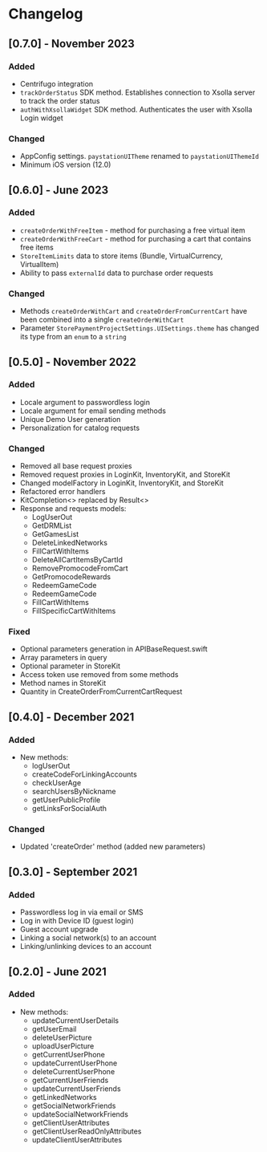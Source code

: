 # Changelog

## [0.7.0] - November 2023

### Added
  - Centrifugo integration
  - `trackOrderStatus` SDK method. Establishes connection to Xsolla server to track the order status
  - `authWithXsollaWidget` SDK method. Authenticates the user with Xsolla Login widget

### Changed
  - AppConfig settings. `paystationUITheme` renamed to `paystationUIThemeId`
  - Minimum iOS version (12.0)

## [0.6.0] - June 2023

### Added
  - `createOrderWithFreeItem` - method for purchasing a free virtual item
  - `createOrderWithFreeCart` - method for purchasing a cart that contains free items
  - `StoreItemLimits` data to store items (Bundle, VirtualCurrency, VirtualItem)
  - Ability to pass `externalId` data to purchase order requests

### Changed
  - Methods `createOrderWithCart` and `createOrderFromCurrentCart` have been combined into a single `createOrderWithCart`
  - Parameter `StorePaymentProjectSettings.UISettings.theme` has changed its type from an `enum` to a `string`

## [0.5.0] - November 2022

### Added
- Locale argument to passwordless login
- Locale argument for email sending methods
- Unique Demo User generation
- Personalization for catalog requests

### Changed
- Removed all base request proxies
- Removed request proxies in LoginKit, InventoryKit, and StoreKit
- Changed modelFactory in LoginKit, InventoryKit, and StoreKit
- Refactored error handlers
- KitCompletion<> replaced by Result<>
- Response and requests models:
  * LogUserOut
  * GetDRMList
  * GetGamesList
  * DeleteLinkedNetworks
  * FillCartWithItems
  * DeleteAllCartItemsByCartId
  * RemovePromocodeFromCart
  * GetPromocodeRewards
  * RedeemGameCode
  * RedeemGameCode
  * FillCartWithItems
  * FillSpecificCartWithItems

### Fixed
- Optional parameters generation in APIBaseRequest.swift
- Array parameters in query
- Optional parameter in StoreKit
- Access token use removed from some methods
- Method names in StoreKit
- Quantity in CreateOrderFromCurrentCartRequest

## [0.4.0] - December 2021

### Added
- New methods:
  * logUserOut
  * createCodeForLinkingAccounts
  * checkUserAge
  * searchUsersByNickname
  * getUserPublicProfile
  * getLinksForSocialAuth

### Changed
- Updated 'createOrder' method (added new parameters)

## [0.3.0] - September 2021

### Added
- Passwordless log in via email or SMS
- Log in with Device ID (guest login)
- Guest account upgrade
- Linking a social network(s) to an account
- Linking/unlinking devices to an account

## [0.2.0] - June 2021

### Added
- New methods:
  * updateCurrentUserDetails
  * getUserEmail
  * deleteUserPicture
  * uploadUserPicture
  * getCurrentUserPhone
  * updateCurrentUserPhone
  * deleteCurrentUserPhone
  * getCurrentUserFriends
  * updateCurrentUserFriends
  * getLinkedNetworks
  * getSocialNetworkFriends
  * updateSocialNetworkFriends
  * getClientUserAttributes
  * getClientUserReadOnlyAttributes
  * updateClientUserAttributes
